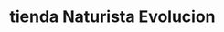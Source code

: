 ---
title: "tienda Naturista Evolucion"
url: /medellin/tienda-naturista-evolucion/
shop: supermercado
---